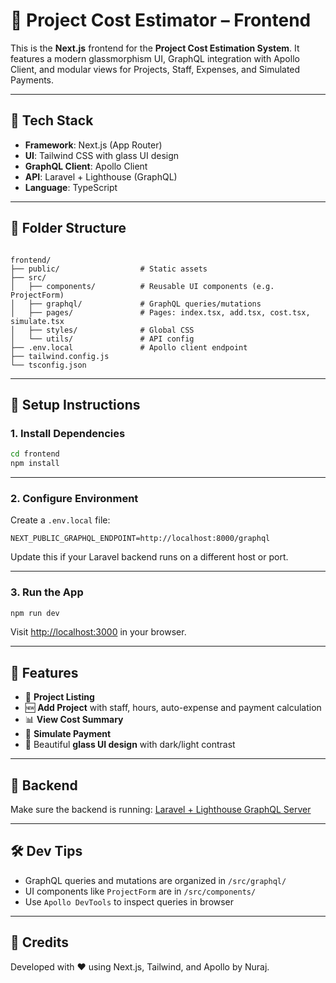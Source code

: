 # 💎 Project Cost Estimator – Frontend

This is the **Next.js** frontend for the **Project Cost Estimation System**. It features a modern glassmorphism UI, GraphQL integration with Apollo Client, and modular views for Projects, Staff, Expenses, and Simulated Payments.

---

## 🚀 Tech Stack

- **Framework**: Next.js (App Router)
- **UI**: Tailwind CSS with glass UI design
- **GraphQL Client**: Apollo Client
- **API**: Laravel + Lighthouse (GraphQL)
- **Language**: TypeScript

---

## 📁 Folder Structure

```

frontend/
├── public/                  # Static assets
├── src/
│   ├── components/          # Reusable UI components (e.g. ProjectForm)
│   ├── graphql/             # GraphQL queries/mutations
│   ├── pages/               # Pages: index.tsx, add.tsx, cost.tsx, simulate.tsx
│   ├── styles/              # Global CSS
│   └── utils/               # API config
├── .env.local               # Apollo client endpoint
├── tailwind.config.js
└── tsconfig.json

````

---

## 🔧 Setup Instructions

### 1. Install Dependencies

```bash
cd frontend
npm install
````

---

### 2. Configure Environment

Create a `.env.local` file:

```env
NEXT_PUBLIC_GRAPHQL_ENDPOINT=http://localhost:8000/graphql
```

Update this if your Laravel backend runs on a different host or port.

---

### 3. Run the App

```bash
npm run dev
```

Visit [http://localhost:3000](http://localhost:3000) in your browser.

---

## 🧠 Features

* 🧱 **Project Listing**
* 🆕 **Add Project** with staff, hours, auto-expense and payment calculation
* 📊 **View Cost Summary**
* 💸 **Simulate Payment**
* 🌈 Beautiful **glass UI design** with dark/light contrast

---

## 🔗 Backend

Make sure the backend is running: [Laravel + Lighthouse GraphQL Server](http://localhost:8000/graphql)

---

## 🛠 Dev Tips

* GraphQL queries and mutations are organized in `/src/graphql/`
* UI components like `ProjectForm` are in `/src/components/`
* Use `Apollo DevTools` to inspect queries in browser

---

## 🤝 Credits

Developed with ❤️ using Next.js, Tailwind, and Apollo by Nuraj.
```

